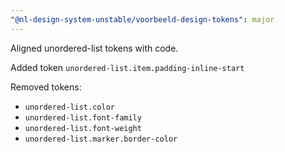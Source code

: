 ```yaml
---
"@nl-design-system-unstable/voorbeeld-design-tokens": major
---
```


Aligned unordered-list tokens with code.

Added token `unordered-list.item.padding-inline-start`

Removed tokens:

- `unordered-list.color`
- `unordered-list.font-family`
- `unordered-list.font-weight`
- `unordered-list.marker.border-color`

